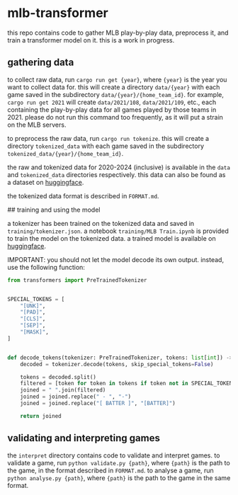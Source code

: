 # mlb-transformer

this repo contains code to gather MLB play-by-play data, preprocess it, and train a transformer model on it. this is a work in progress.

## gathering data

to collect raw data, run `cargo run get {year}`, where `{year}` is the year you want to collect data for. this will create a directory `data/{year}` with each game saved in the subdirectory `data/{year}/{home_team_id}`. for example, `cargo run get 2021` will create `data/2021/108`, `data/2021/109`, etc., each containing the play-by-play data for all games played by those teams in 2021. please do not run this command too frequently, as it will put a strain on the MLB servers.

to preprocess the raw data, run `cargo run tokenize`. this will create a directory `tokenized_data` with each game saved in the subdirectory `tokenized_data/{year}/{home_team_id}`.

the raw and tokenized data for 2020-2024 (inclusive) is available in the `data` and `tokenized_data` directories respectively. this data can also be found as a dataset on [huggingface](https://huggingface.co/datasets/finnnnnnnnnnnn/mlb-play-by-plays).

the tokenized data format is described in `FORMAT.md`.

## training and using the model

a tokenizer has been trained on the tokenized data and saved in `training/tokenizer.json`. a notebook `training/MLB Train.ipynb` is provided to train the model on the tokenized data. a trained model is available on [huggingface](https://huggingface.co/finnnnnnnnnnnn/mlb-v1.1).

IMPORTANT: you should not let the model decode its own output. instead, use the following function:

```python
from transformers import PreTrainedTokenizer


SPECIAL_TOKENS = [
    "[UNK]",
    "[PAD]",
    "[CLS]",
    "[SEP]",
    "[MASK]",
]


def decode_tokens(tokenizer: PreTrainedTokenizer, tokens: list[int]) -> str:
    decoded = tokenizer.decode(tokens, skip_special_tokens=False)

    tokens = decoded.split()
    filtered = [token for token in tokens if token not in SPECIAL_TOKENS]
    joined = " ".join(filtered)
    joined = joined.replace(" - ", "-")
    joined = joined.replace("[ BATTER ]", "[BATTER]")

    return joined
```

## validating and interpreting games

the `interpret` directory contains code to validate and interpret games. to validate a game, run `python validate.py {path}`, where `{path}` is the path to the game, in the format described in `FORMAT.md`. to analyse a game, run `python analyse.py {path}`, where `{path}` is the path to the game in the same format.

